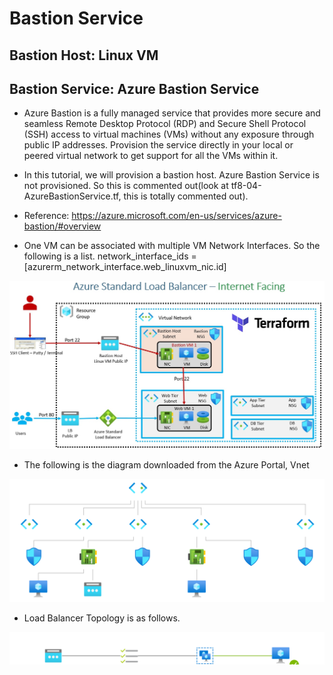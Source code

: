 # Bastion Service

## Bastion Host: Linux VM
## Bastion Service: Azure Bastion Service

- Azure Bastion is a fully managed service that provides more secure and seamless Remote Desktop Protocol (RDP) and Secure Shell Protocol (SSH) access to virtual machines (VMs) without any exposure through public IP addresses. Provision the service directly in your local or peered virtual network to get support for all the VMs within it.

- In this tutorial, we will provision a bastion host. Azure Bastion Service is not provisioned. So this is commented out(look at tf8-04-AzureBastionService.tf, this is totally commented out).

- Reference: https://azure.microsoft.com/en-us/services/azure-bastion/#overview

 
- One VM can be associated with multiple VM Network Interfaces. So the following is a list.
network_interface_ids = [azurerm_network_interface.web_linuxvm_nic.id]

![The layout](./Images/Layout.jpg)

- The following is the diagram downloaded from the Azure Portal, Vnet

![Topology](./Images/topology.svg)

- Load Balancer Topology is as follows.

![Load Balancer Topology](./Images/LbTopology.svg)

